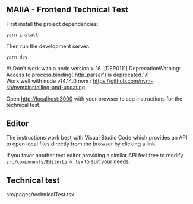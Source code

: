 ## MAIIA - Frontend Technical Test

First install the project dependencies:

```bash
yarn install
```

Then run the development server:

```bash
yarn dev
```

/!\ Don't work with a node version > 16 '[DEP0111] DeprecationWarning: Access to process.binding('http_parser') is deprecated.' /!\
Work well with node v14.14.0
nvm : https://github.com/nvm-sh/nvm#installing-and-updating

Open [http://localhost:3000](http://localhost:3000) with your browser to see instructions for the technical test.

## Editor

The instructions work best with Visual Studio Code which provides an API to open local files directly from the browser by clicking a link.

If you favor another text editor providing a similar API feel free to modify `src/components/EditorLink.tsx` to suit your needs.

## Technical test

src/pages/technicalTest.tsx
